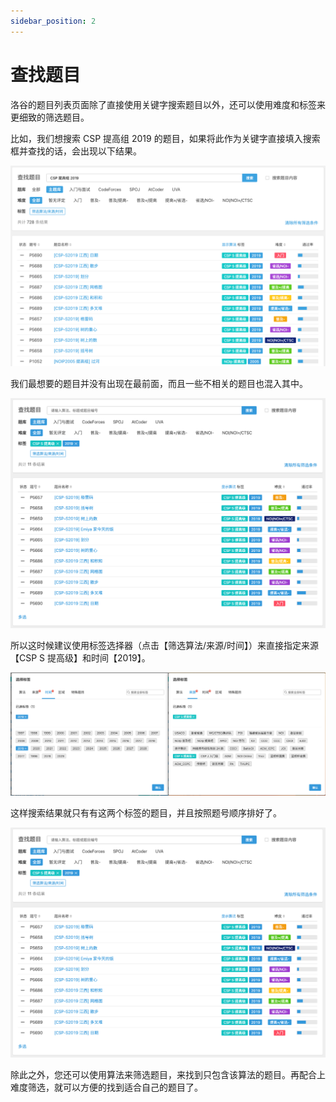 ```yaml
---
sidebar_position: 2
---
```


# 查找题目

洛谷的题目列表页面除了直接使用关键字搜索题目以外，还可以使用难度和标签来更细致的筛选题目。

比如，我们想搜索 CSP 提高组 2019 的题目，如果将此作为关键字直接填入搜索框并查找的话，会出现以下结果。  

![直接搜索关键字](_image/Filteringproblem1.png)

我们最想要的题目并没有出现在最前面，而且一些不相关的题目也混入其中。

![image-20230405114742008](_image/Filteringproblem2.png)

所以这时候建议使用标签选择器（点击【筛选算法/来源/时间】）来直接指定来源【CSP S 提高级】和时间【2019】。  

![指定标签](_image/Filteringproblem3.png)

这样搜索结果就只有有这两个标签的题目，并且按照题号顺序排好了。

![使用标签的搜索结果](_image/Filteringproblem4.png)

除此之外，您还可以使用算法来筛选题目，来找到只包含该算法的题目。再配合上难度筛选，就可以方便的找到适合自己的题目了。